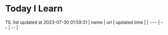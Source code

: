 # Today I Learn 
TIL list updated at 2023-07-30 01:59:31
| name | url | updated time |
| :--- | -- | -- |
